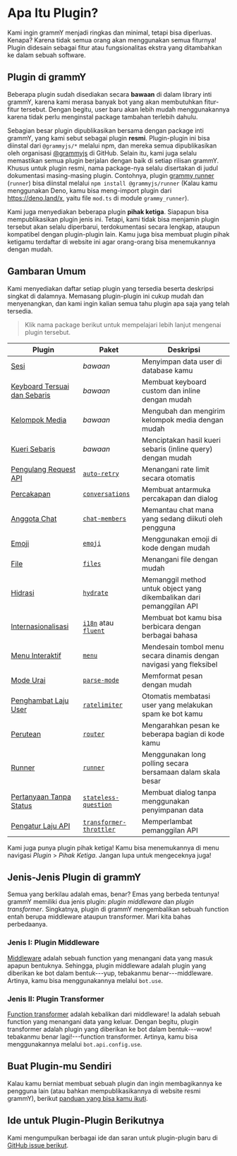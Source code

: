# Apa Itu Plugin?

Kami ingin grammY menjadi ringkas dan minimal, tetapi bisa diperluas.
Kenapa?
Karena tidak semua orang akan menggunakan semua fiturnya!
Plugin didesain sebagai fitur atau fungsionalitas ekstra yang ditambahkan ke dalam sebuah software.

## Plugin di grammY

Beberapa plugin sudah disediakan secara **bawaan** di dalam library inti grammY, karena kami merasa banyak bot yang akan membutuhkan fitur-fitur tersebut.
Dengan begitu, user baru akan lebih mudah menggunakannya karena tidak perlu menginstal package tambahan terlebih dahulu.

Sebagian besar plugin dipublikasikan bersama dengan package inti grammY, yang kami sebut sebagai plugin **resmi**.
Plugin-plugin ini bisa diinstal dari `@grammyjs/*` melalui npm, dan mereka semua dipublikasikan oleh organisasi [@grammyjs](https://github.com/grammyjs) di GitHub.
Selain itu, kami juga selalu memastikan semua plugin berjalan dengan baik di setiap rilisan grammY.
Khusus untuk plugin resmi, nama package-nya selalu disertakan di judul dokumentasi masing-masing plugin. Contohnya, plugin [grammy runner](./runner) (`runner`) bisa diinstal melalui `npm install @grammyjs/runner` (Kalau kamu menggunakan Deno, kamu bisa meng-import plugin dari <https://deno.land/x>, yaitu file `mod.ts` di module `grammy_runner`).

Kami juga menyediakan beberapa plugin **pihak ketiga**.
Siapapun bisa mempublikasikan plugin jenis ini.
Tetapi, kami tidak bisa menjamin plugin tersebut akan selalu diperbarui, terdokumentasi secara lengkap, ataupun kompatibel dengan plugin-plugin lain.
Kamu juga bisa membuat plugin pihak ketigamu terdaftar di website ini agar orang-orang bisa menemukannya dengan mudah.

## Gambaran Umum

Kami menyediakan daftar setiap plugin yang tersedia beserta deskripsi singkat di dalamnya.
Memasang plugin-plugin ini cukup mudah dan menyenangkan, dan kami ingin kalian semua tahu plugin apa saja yang telah tersedia.

> Klik nama package berikut untuk mempelajari lebih lanjut mengenai plugin tersebut.

| Plugin                                          | Paket                                              | Deskripsi                                                            |
| ----------------------------------------------- | -------------------------------------------------- | -------------------------------------------------------------------- |
| [Sesi](./session)                               | _bawaan_                                           | Menyimpan data user di database kamu                                 |
| [Keyboard Tersuai dan Sebaris](./keyboard)      | _bawaan_                                           | Membuat keyboard custom dan inline dengan mudah                      |
| [Kelompok Media](./media-group)                 | _bawaan_                                           | Mengubah dan mengirim kelompok media dengan mudah                    |
| [Kueri Sebaris](./inline-query)                 | _bawaan_                                           | Menciptakan hasil kueri sebaris (inline query) dengan mudah          |
| [Pengulang Request API](./auto-retry)           | [`auto-retry`](./auto-retry)                       | Menangani rate limit secara otomatis                                 |
| [Percakapan](./conversations)                   | [`conversations`](./conversations)                 | Membuat antarmuka percakapan dan dialog                              |
| [Anggota Chat](./chat-members)                  | [`chat-members`](./chat-members)                   | Memantau chat mana yang sedang diikuti oleh pengguna                 |
| [Emoji](./emoji)                                | [`emoji`](./emoji)                                 | Menggunakan emoji di kode dengan mudah                               |
| [File](./files)                                 | [`files`](./files)                                 | Menangani file dengan mudah                                          |
| [Hidrasi](./hydrate)                            | [`hydrate`](./hydrate)                             | Memanggil method untuk object yang dikembalikan dari pemanggilan API |
| [Internasionalisasi](./i18n)                    | [`i18n`](./i18n) atau [`fluent`](./fluent)         | Membuat bot kamu bisa berbicara dengan berbagai bahasa               |
| [Menu Interaktif](./menu)                       | [`menu`](./menu)                                   | Mendesain tombol menu secara dinamis dengan navigasi yang fleksibel  |
| [Mode Urai](./parse-mode)                       | [`parse-mode`](./parse-mode)                       | Memformat pesan dengan mudah                                         |
| [Penghambat Laju User](./ratelimiter)           | [`ratelimiter`](./ratelimiter)                     | Otomatis membatasi user yang melakukan spam ke bot kamu              |
| [Perutean](./router)                            | [`router`](./router)                               | Mengarahkan pesan ke beberapa bagian di kode kamu                    |
| [Runner](./runner)                              | [`runner`](./runner)                               | Menggunakan long polling secara bersamaan dalam skala besar          |
| [Pertanyaan Tanpa Status](./stateless-question) | [`stateless-question`](./stateless-question)       | Membuat dialog tanpa menggunakan penyimpanan data                    |
| [Pengatur Laju API](./transformer-throttler)    | [`transformer-throttler`](./transformer-throttler) | Memperlambat pemanggilan API                                         |

Kami juga punya plugin pihak ketiga!
Kamu bisa menemukannya di menu navigasi _Plugin_ > _Pihak Ketiga_.
Jangan lupa untuk mengeceknya juga!

## Jenis-Jenis Plugin di grammY

Semua yang berkilau adalah emas, benar?
Emas yang berbeda tentunya!
grammY memiliki dua jenis plugin: _plugin middleware_ dan _plugin transformer_.
Singkatnya, plugin di grammY mengembalikan sebuah function entah berupa middleware ataupun transformer.
Mari kita bahas perbedaanya.

### Jenis I: Plugin Middleware

[Middleware](../guide/middleware) adalah sebuah function yang menangani data yang masuk apapun bentuknya.
Sehingga, plugin middleware adalah plugin yang diberikan ke bot dalam bentuk---yup, tebakanmu benar---middleware.
Artinya, kamu bisa menggunakannya melalui `bot.use`.

### Jenis II: Plugin Transformer

[Function transformer](../advanced/transformers) adalah kebalikan dari middleware!
Ia adalah sebuah function yang menangani data yang keluar.
Dengan begitu, plugin transformer adalah plugin yang diberikan ke bot dalam bentuk---wow! tebakanmu benar lagi!---function transformer.
Artinya, kamu bisa menggunakannya melalui `bot.api.config.use`.

## Buat Plugin-mu Sendiri

Kalau kamu berniat membuat sebuah plugin dan ingin membagikannya ke pengguna lain (atau bahkan mempublikasikannya di website resmi grammY), berikut [panduan yang bisa kamu ikuti](./guide).

## Ide untuk Plugin-Plugin Berikutnya

Kami mengumpulkan berbagai ide dan saran untuk plugin-plugin baru di [GitHub issue berikut](https://github.com/grammyjs/grammY/issues/110).
